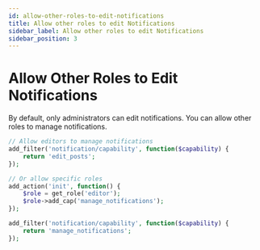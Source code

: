 ```yaml
---
id: allow-other-roles-to-edit-notifications
title: Allow other roles to edit Notifications
sidebar_label: Allow other roles to edit Notifications
sidebar_position: 3
---
```


# Allow Other Roles to Edit Notifications

By default, only administrators can edit notifications. You can allow other roles to manage notifications.

```php
// Allow editors to manage notifications
add_filter('notification/capability', function($capability) {
    return 'edit_posts';
});

// Or allow specific roles
add_action('init', function() {
    $role = get_role('editor');
    $role->add_cap('manage_notifications');
});

add_filter('notification/capability', function($capability) {
    return 'manage_notifications';
});
```